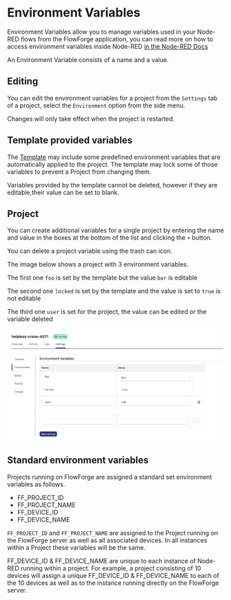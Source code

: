 # Environment Variables

Environment Variables allow you to manage variables used in your Node-RED flows from the FlowForge application, you can read more on how to access environment variables inside Node-RED [in the Node-RED Docs](https://nodered.org/docs/user-guide/environment-variables)

An Environment Variable consists of a name and a value.

## Editing 

You can edit the environment variables for a project from the `Settings` tab of a project, select the `Environment` option from the side menu.

Changes will only take effect when the project is restarted.

## Template provided variables

The [Template](concepts.md#project-template) may include some predefined environment 
variables that are automatically applied to the project. The template may lock
some of those variables to prevent a Project from changing them.

Variables provided by the template cannot be deleted, however if they are editable,their value can be set to blank.

## Project

You can create additional variables for a single project by entering the name and value in the boxes at the bottom of the list and clicking the `+` button.

You can delete a project variable using the trash can icon.

The image below shows a project with 3 environment variables.

The first one `foo` is set by the template but the value `bar` is editable

The second one `locked` is set by the template and the value is set to `true` is not editable

The third one `user` is set for the project, the value can be edited or the variable deleted

<img src="images/project-envvar.png" width="500" />

## Standard environment variables

Projects running on FlowForge are assigned a standard set environment variables as follows.

- FF_PROJECT_ID
- FF_PROJECT_NAME
- FF_DEVICE_ID
- FF_DEVICE_NAME

`FF_PROJECT_ID` and `FF_PROJECT_NAME` are assigned to the Project running on the FlowForge server as well as all associated devices. In all instances within a Project these variables will be the same.

FF_DEVICE_ID & FF_DEVICE_NAME are unique to each instance of Node-RED running within a project. For example, a project consisting of 10 devices will assign a unique FF_DEVICE_ID & FF_DEVICE_NAME to each of the 10 devices as well as to the instance running directly on the FlowForge server.


